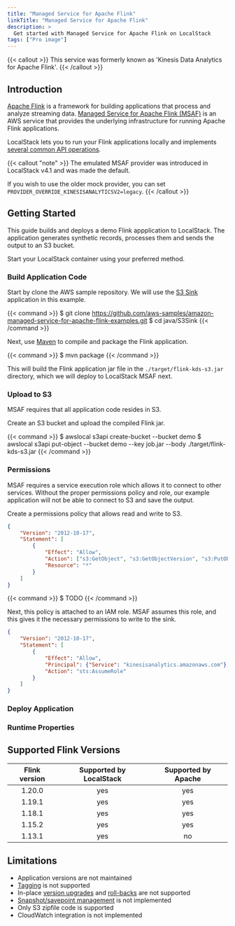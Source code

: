 ```yaml
---
title: "Managed Service for Apache Flink"
linkTitle: "Managed Service for Apache Flink"
description: >
  Get started with Managed Service for Apache Flink on LocalStack
tags: ["Pro image"]
---
```



{{< callout >}}
This service was formerly known as 'Kinesis Data Analytics for Apache Flink'.
{{< /callout >}}

## Introduction

[Apache Flink](https://flink.apache.org/) is a framework for building applications that process and analyze streaming data.
[Managed Service for Apache Flink (MSAF)](https://docs.aws.amazon.com/managed-flink/latest/java/what-is.html) is an AWS service that provides the underlying infrastructure for running Apache Flink applications.

LocalStack lets you to run your Flink applications locally and implements [several common API operations](https://docs.localstack.cloud/references/coverage/coverage_kinesisanalyticsv2/).

{{< callout "note" >}}
The emulated MSAF provider was introduced in LocalStack v4.1 and was made the default.

If you wish to use the older mock provider, you can set `PROVIDER_OVERRIDE_KINESISANALYTICSV2=legacy`.
{{< /callout >}}


## Getting Started

This guide builds and deploys a demo Flink appplication to LocalStack.
The application generates synthetic records, processes them and sends the output to an S3 bucket.

Start your LocalStack container using your preferred method.

### Build Application Code

Start by clone the AWS sample repository.
We will use the [S3 Sink](https://github.com/aws-samples/amazon-managed-service-for-apache-flink-examples/tree/main/java/S3Sink) application in this example.

{{< command >}}
$ git clone https://github.com/aws-samples/amazon-managed-service-for-apache-flink-examples.git
$ cd java/S3Sink
{{< /command >}}

Next, use [Maven](https://maven.apache.org/) to compile and package the Flink application.

{{< command >}}
$ mvn package
{{< /command >}}

This will build the Flink application jar file in the `./target/flink-kds-s3.jar` directory, which we will deploy to LocalStack MSAF next.

### Upload to S3

MSAF requires that all application code resides in S3.

Create an S3 bucket and upload the compiled Flink jar.

{{< command >}}
$ awslocal s3api create-bucket --bucket demo
$ awslocal s3api put-object --bucket demo --key job.jar --body ./target/flink-kds-s3.jar
{{< /command >}}

### Permissions

MSAF requires a service execution role which allows it to connect to other services.
Without the proper permissions policy and role, our example application will not be able to connect to S3 and save the output.

Create a permissions policy that allows read and write to S3.

```json
{
    "Version": "2012-10-17",
    "Statement": [
        {
            "Effect": "Allow",
            "Action": ["s3:GetObject", "s3:GetObjectVersion", "s3:PutObject"],
            "Resource": "*"
        }
    ]
}
```

{{< command >}}
$ TODO
{{< /command >}}

Next, this policy is attached to an IAM role. MSAF assumes this role, and this gives it the necessary permissions to write to the sink.

```json
{
    "Version": "2012-10-17",
    "Statement": [
        {
            "Effect": "Allow",
            "Principal": {"Service": "kinesisanalytics.amazonaws.com"},
            "Action": "sts:AssumeRole"
        }
    ]
}
```


### Deploy Application



### Runtime Properties



## Supported Flink Versions

| Flink version | Supported by LocalStack | Supported by Apache |
|:---:|:---:|:---:|
| 1.20.0 | yes | yes |
| 1.19.1 | yes | yes |
| 1.18.1 | yes | yes |
| 1.15.2 | yes | yes |
| 1.13.1 | yes | no |

## Limitations

- Application versions are not maintained
- [Tagging](https://docs.aws.amazon.com/managed-flink/latest/java/how-tagging.html) is not supported
- In-place [version upgrades](https://docs.aws.amazon.com/managed-flink/latest/java/how-in-place-version-upgrades.html) and [roll-backs](https://docs.aws.amazon.com/managed-flink/latest/java/how-system-rollbacks.html) are not supported
- [Snapshot/savepoint management](https://docs.aws.amazon.com/managed-flink/latest/java/how-snapshots.html) is not implemented
- Only S3 zipfile code is supported
- CloudWatch integration is not implemented
